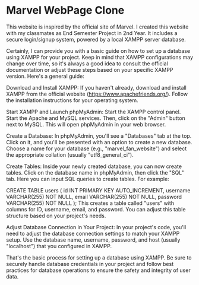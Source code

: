 # Marvel WebPage Clone

This website is inspired by the official site of Marvel. I created this website with my classmates as End Semester Project in 2nd Year. It includes a secure login/signup system, powered by a local XAMPP server database.

Certainly, I can provide you with a basic guide on how to set up a database using XAMPP for your project. Keep in mind that XAMPP configurations may change over time, so it's always a good idea to consult the official documentation or adjust these steps based on your specific XAMPP version. Here's a general guide:

Download and Install XAMPP: If you haven't already, download and install XAMPP from the official website (https://www.apachefriends.org/). Follow the installation instructions for your operating system.

Start XAMPP and Launch phpMyAdmin: Start the XAMPP control panel. Start the Apache and MySQL services. Then, click on the "Admin" button next to MySQL. This will open phpMyAdmin in your web browser.

Create a Database: In phpMyAdmin, you'll see a "Databases" tab at the top. Click on it, and you'll be presented with an option to create a new database. Choose a name for your database (e.g., "marvel_fan_website") and select the appropriate collation (usually "utf8_general_ci").

Create Tables: Inside your newly created database, you can now create tables. Click on the database name in phpMyAdmin, then click the "SQL" tab. Here you can input SQL queries to create tables. For example:

CREATE TABLE users (
    id INT PRIMARY KEY AUTO_INCREMENT,
    username VARCHAR(255) NOT NULL,
    email VARCHAR(255) NOT NULL,
    password VARCHAR(255) NOT NULL
);
This creates a table called "users" with columns for ID, username, email, and password. You can adjust this table structure based on your project's needs.

Adjust Database Connection in Your Project: In your project's code, you'll need to adjust the database connection settings to match your XAMPP setup. Use the database name, username, password, and host (usually "localhost") that you configured in XAMPP.

That's the basic process for setting up a database using XAMPP. Be sure to securely handle database credentials in your project and follow best practices for database operations to ensure the safety and integrity of user data.

